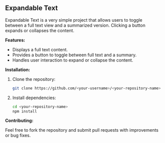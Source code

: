## Expandable Text

Expandable Text is a very simple project that allows users to toggle between a full text view and a summarized version. Clicking a button expands or collapses the content.

**Features:**

- Displays a full text content.
- Provides a button to toggle between full text and a summary.
- Handles user interaction to expand or collapse the content.

**Installation:**

1. Clone the repository:

   ```bash
   git clone https://github.com/<your-username>/<your-repository-name>.git
   ```

2. Install dependencies:

   ```bash
   cd <your-repository-name>
   npm install
   ```

**Contributing:**

Feel free to fork the repository and submit pull requests with improvements or bug fixes.
